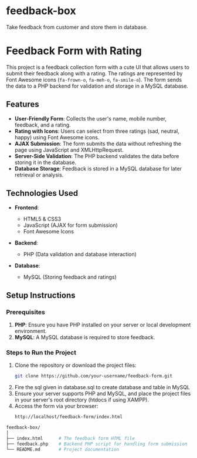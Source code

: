 # feedback-box
Take feedback from customer and store them in database.
# Feedback Form with Rating

This project is a feedback collection form with a cute UI that allows users to submit their feedback along with a rating. The ratings are represented by Font Awesome icons (`fa-frown-o`, `fa-meh-o`, `fa-smile-o`). The form sends the data to a PHP backend for validation and storage in a MySQL database.

## Features

- **User-Friendly Form**: Collects the user's name, mobile number, feedback, and a rating.
- **Rating with Icons**: Users can select from three ratings (sad, neutral, happy) using Font Awesome icons.
- **AJAX Submission**: The form submits the data without refreshing the page using JavaScript and XMLHttpRequest.
- **Server-Side Validation**: The PHP backend validates the data before storing it in the database.
- **Database Storage**: Feedback is stored in a MySQL database for later retrieval or analysis.

## Technologies Used

- **Frontend**:
  - HTML5 & CSS3
  - JavaScript (AJAX for form submission)
  - Font Awesome Icons

- **Backend**:
  - PHP (Data validation and database interaction)

- **Database**:
  - MySQL (Storing feedback and ratings)

## Setup Instructions

### Prerequisites

1. **PHP**: Ensure you have PHP installed on your server or local development environment.
2. **MySQL**: A MySQL database is required to store feedback.

### Steps to Run the Project

1. Clone the repository or download the project files:
   ```bash
   git clone https://github.com/your-username/feedback-form.git
2. Fire the sql given in database.sql to create database and table in MySQL
3. Ensure your server supports PHP and MySQL, and place the project files in your server's root directory (htdocs if using XAMPP).
4. Access the form via your browser:
   ```bash
   http://localhost/feedback-form/index.html

```bash
feedback-box/
│
├── index.html      # The feedback form HTML file
├── feedback.php    # Backend PHP script for handling form submission
└── README.md       # Project documentation
